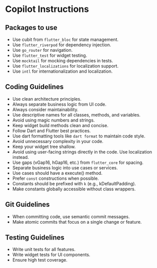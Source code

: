 # Copilot Instructions

## Packages to use

- Use cubit from `flutter_bloc` for state management.
- Use `flutter_riverpod` for dependency injection.
- Use `go_router` for navigation.
- Use `flutter_test` for widget testing.
- Use `mocktail` for mocking dependencies in tests.
- Use `flutter_localizations` for localization support.
- Use `intl` for internationalization and localization.

## Coding Guidelines

- Use clean architecture principles.
- Always separate business logic from UI code.
- Always consider maintainability. 
- Use descriptive names for all classes, methods, and variables.
- Avoid using magic numbers and strings.
- Keep widget build methods clean and concise.
- Follow Dart and Flutter best practices.
- Use dart formatting tools like `dart format` to maintain code style.
- Avoid unnecessary complexity in your code.
- Keep your widget tree shallow.
- Avoid using user-facing strings directly in the code. Use localization instead.
- Use gaps (vGap16, hGap16, etc.) from `flutter_core` for spacing.
- Separate business logic into use cases or services.
- Use cases should have a execute() method.
- Prefer `const` constructions when possible.
- Constants should be prefixed with `k` (e.g., kDefaultPadding).
- Make constants globally accessible without class wrappers.

## Git Guidelines

- When committing code, use semantic commit messages.
- Make atomic commits that focus on a single change or feature.

## Testing Guidelines

- Write unit tests for all features.
- Write widget tests for UI components.
- Ensure high test coverage.
